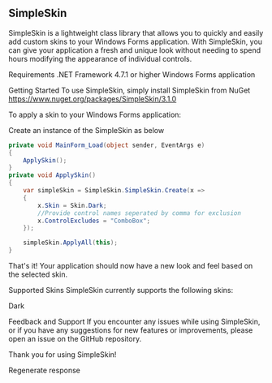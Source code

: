 ## SimpleSkin

SimpleSkin is a lightweight class library that allows you to quickly and easily add custom skins to your Windows Forms application. With SimpleSkin, you can give your application a fresh and unique look without needing to spend hours modifying the appearance of individual controls.

Requirements
.NET Framework 4.7.1 or higher
Windows Forms application

Getting Started
To use SimpleSkin, simply install SimpleSkin from NuGet
<https://www.nuget.org/packages/SimpleSkin/3.1.0>

To apply a skin to your Windows Forms application:

Create an instance of the SimpleSkin as below

```cs
private void MainForm_Load(object sender, EventArgs e)
{
    ApplySkin();
}
private void ApplySkin()
{
    var simpleSkin = SimpleSkin.SimpleSkin.Create(x =>
    {
        x.Skin = Skin.Dark;
        //Provide control names seperated by comma for exclusion
        x.ControlExcludes = "ComboBox";
    });

    simpleSkin.ApplyAll(this);
}
```

That's it! Your application should now have a new look and feel based on the selected skin.

Supported Skins
SimpleSkin currently supports the following skins:

Dark



Feedback and Support
If you encounter any issues while using SimpleSkin, or if you have any suggestions for new features or improvements, please open an issue on the GitHub repository.

Thank you for using SimpleSkin!

Regenerate response
